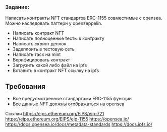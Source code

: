 ### Задание:
Написать контракты NFT стандартов ERC-1155 совместимые с opensea. Можно наследовать паттерн у openzeppelin. 
- Написать контракт NFT
- Написать полноценные тесты к контракту
- Написать скрипт деплоя
- Задеплоить в тестовую сеть
- Написать таск на mint
- Верифицировать контракт
- Загрузить какой либо файл на ipfs
- Вставить в контракт NFT ссылку на ipfs

## Требования
- Все предусмотренные стандартами ERC-1155 функции
- Все данные NFT должны отображаться на opensea

Ссылки
https://eips.ethereum.org/EIPS/eip-721
https://eips.ethereum.org/EIPS/eip-1155
https://opensea.io/
https://docs.opensea.io/docs/metadata-standards
https://docs.ipfs.io/